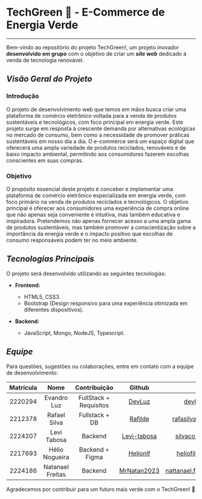 # TechGreen :seedling: - E-Commerce de Energia Verde
***

Bem-vindo ao repositório do projeto TechGreen!, um projeto inovador **desenvolvido em grupo** com o objetivo de criar um __*site web*__ dedicado à venda de tecnologia renovável.

## **_Visão Geral do Projeto_**

### Introdução
O projeto de desenvolvimento web que temos em mãos busca criar uma plataforma de comércio eletrônico voltada para a venda de produtos sustentáveis e tecnológicos, com foco principal em energia verde. Este projeto surge em resposta à crescente demanda por alternativas ecológicas no mercado de consumo, bem como a necessidade de promover práticas sustentáveis em nosso dia a dia. O e-commerce será um espaço digital que oferecerá uma ampla variedade de produtos reciclados, renováveis e de baixo impacto ambiental, permitindo aos consumidores fazerem escolhas conscientes em suas compras.

### Objetivo
O propósito essencial deste projeto é conceber e implementar uma plataforma de comércio eletrônico especializada em energia verde, com foco primário na venda de produtos reciclados e tecnológicos. O objetivo principal é oferecer aos consumidores uma experiência de compra online que não apenas seja conveniente e intuitiva, mas também educativa e inspiradora. Pretendemos não apenas fornecer acesso a uma ampla gama de produtos sustentáveis, mas também promover a conscientização sobre a importância da energia verde e o impacto positivo que escolhas de consumo responsáveis podem ter no meio ambiente.

## **_Tecnologias Principais_**

O projeto será desenvolvido utilizando as seguintes tecnologias:

- **Frontend:**
  - HTML5, CSS3.
  - Bootstrap (Design responsivo para uma experiência otimizada em diferentes dispositivos).

- **Backend:**
  - JavaScript, Mongo, NodeJS, Typescript.

## **_Equipe_**

Para questões, sugestões ou colaborações, entre em contato com a equipe de desenvolvimento:

Matrícula | Nome | Contribuição | Github | Email
:---:|:---:|:---:|:---:|:---:
2220294 | Evandro Luz | FullStack + Requisitos | [DevLuz](https://github.com/d3vluz) | devluz@hotmail.com
2212378 | Rafael Silva | Fullstack + DB | [Rafilde](https://github.com/Rafilde) | rafasilva182003@gmail.com
2224207 | Levi Tabosa | Backend | [Levi-tabosa](https://github.com/levi-tabosa) | silvacostaelevi@gmail.com
2217693 | Hélio Nogueira | Backend + Figma | [Helionlf](https://github.com/helionlf) | heliofilhofhnlf@gmail.com
2224186 | Natanael Freitas | Backend | [MrNatan2023](https://github.com/MrNatan2023) | nattanael.freitas2341@gmail.com

Agradecemos por contribuir para um futuro mais verde com o TechGreen! :leaves: